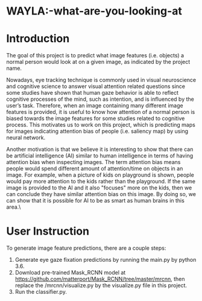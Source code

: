 # WAYLA:-what-are-you-looking-at
# Introduction
The goal of this project is to predict what image features (i.e. objects) a normal person would look at on a given image, as indicated by the project name. 

Nowadays, eye tracking technique is commonly used in visual neuroscience and cognitive science to answer visual attention related questions  since some studies have shown that human gaze behavior is able to reflect cognitive processes of the mind, such as intention, and is influenced by the user’s task. Therefore, when an image containing many different image features is provided, it is useful to know how attention of a normal person is biased towards the image features for some studies related to cognitive process. This motivates us to work on this project, which is predicting maps for images indicating attention bias of people (i.e. saliency map) by using neural network.

Another motivation is that we believe it is interesting to show that there can be artificial intelligence (AI) similar to human intelligence in terms of having attention bias when inspecting images. The term attention bias means people would spend different amount of attention/time on objects in an image. For example, when a picture of kids on playground is shown, people would pay more attention to the kids rather than the playground. If the same image is provided to the AI and it also "focuses" more on the kids, then we can conclude they have similar attention bias on this image. By doing so, we can show that it is possible for AI to be as smart as human brains in this area.\\

# User Instruction
To generate image feature predictions, there are a couple steps:
1. Generate eye gaze fixation predictions by running the main.py by python 3.6.
2. Download pre-trained Mask_RCNN model at https://github.com/matterport/Mask_RCNN/tree/master/mrcnn, then replace the /mrcnn/visualize.py by the visualize.py file in this project.
3. Run the classifier.py.
